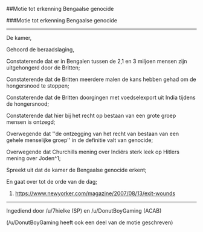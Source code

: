 ##Motie tot erkenning Bengaalse genocide 
 
###Motie tot erkenning Bengaalse genocide

---

De kamer,

Gehoord de beraadslaging,

Constaterende dat er in Bengalen tussen de 2,1 en 3 miljoen mensen zijn uitgehongerd door de Britten;

Constaterende dat de Britten meerdere malen de kans hebben gehad om de hongersnood te stoppen; 

Constaterende dat de Britten doorgingen met voedselexport uit India tijdens de hongersnood; 

Constaterende dat hier bij het recht op bestaan van een grote groep mensen is ontzegd; 

Overwegende dat ''de ontzegging van het recht van bestaan van een gehele menselijke groep'' in de definitie valt van genocide;

Overwegende dat Churchills mening over Indiërs sterk leek op Hitlers mening over Joden^1;

Spreekt uit dat de kamer de Bengaalse genocide erkent;

En gaat over tot de orde van de dag;

1. https://www.newyorker.com/magazine/2007/08/13/exit-wounds
---
Ingediend door /u/7hielke (SP) en /u/DonutBoyGaming (ACAB) 

(/u/DonutBoyGaming heeft ook een deel van de motie geschreven) 